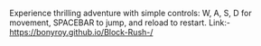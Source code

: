 Experience thrilling adventure with simple controls: W, A, S, D for movement, SPACEBAR to jump, and reload to restart. 
Link:- https://bonyroy.github.io/Block-Rush-/

